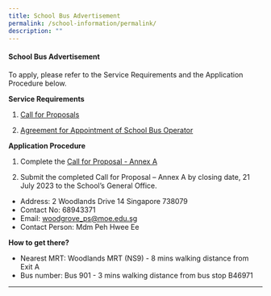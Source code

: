 ```yaml
---
title: School Bus Advertisement
permalink: /school-information/permalink/
description: ""
---
```

#### School Bus Advertisement

To apply, please refer to the Service Requirements and the Application Procedure below.

**Service Requirements**
1.	[Call for Proposals](/files/School%20Bus/call%20for%20proposals%20by%20school_woodgrove%20primary_revised.pdf)
 
2.	[Agreement for Appointment of School Bus Operator](/files/School%20Bus/agreement%20for%20appointment%20of%20school%20bus%20operator_wgps%20sample.pdf)

**Application Procedure**

1. Complete the [Call for Proposal - Annex A](/files/School%20Bus/call%20for%20proposal%20-%20annex%20a_woodgrove%20primary.pdf)

2. Submit the completed Call for Proposal – Annex A by closing date, 21 July 2023 to the School’s General Office.

* Address: 2 Woodlands Drive 14 Singapore 738079
* Contact No: 68943371
* Email: woodgrove_ps@moe.edu.sg
* Contact Person: Mdm Peh Hwee Ee


**How to get there?**
* Nearest MRT: Woodlands MRT (NS9) - 8 mins walking distance from Exit A
* Bus number: Bus 901 - 3 mins walking distance from bus stop B46971
****